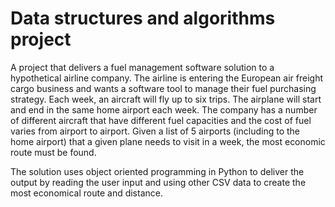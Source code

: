 # Data structures and algorithms project

A project that delivers a fuel management software solution to a hypothetical airline company. The airline is entering the European air freight cargo business and wants a software tool to manage their fuel purchasing strategy. Each week, an aircraft will fly up to six trips. The airplane will start and end in the same home airport each week. The company has a number of different aircraft that have different fuel capacities and the cost of fuel varies from airport to airport. Given a list of 5 airports (including to the home airport) that a given plane needs to visit in a week, the most economic route must be found.

The solution uses object oriented programming in Python to deliver the output by reading the user input and using other CSV data to create the most economical route and distance.

